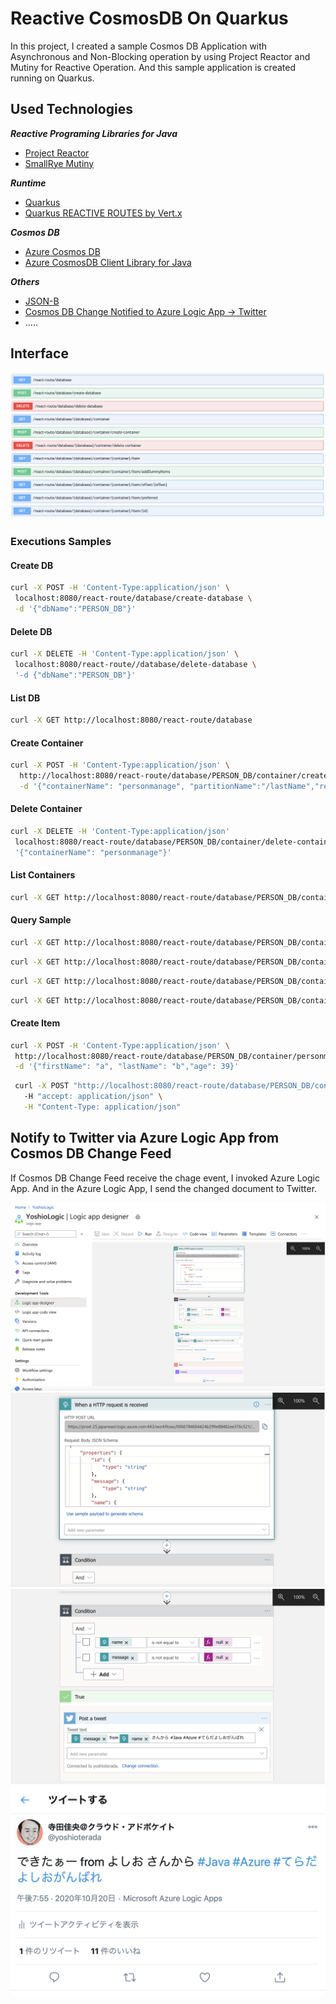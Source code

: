 # Reactive CosmosDB On Quarkus
In this project, I created a sample Cosmos DB Application with Asynchronous and Non-Blocking operation by using Project Reactor and Mutiny for Reactive Operation. And this sample application is created running on Quarkus.

## Used Technologies

***Reactive Programing Libraries for Java***

* [Project Reactor](https://projectreactor.io/)
* [SmallRye Mutiny](https://smallrye.io/smallrye-mutiny/)

***Runtime***

* [Quarkus](https://quarkus.io/guides/)
* [Quarkus REACTIVE ROUTES by Vert.x](https://quarkus.io/guides/reactive-routes)

***Cosmos DB***

* [Azure Cosmos DB](https://azure.microsoft.com/services/cosmos-db/?WT.mc_id=java-twitter-yoterada)
* [Azure CosmosDB Client Library for Java](https://azuresdkdocs.blob.core.windows.net/$web/java/azure-cosmos/4.7.0/index.html)

***Others***

* [JSON-B](http://json-b.net/)
* [Cosmos DB Change Notified to Azure Logic App -> Twitter](https://docs.microsoft.com/azure/logic-apps/?WT.mc_id=java-twitter-yoterada)
* .....

## Interface

![](./images/swagger-ui.png)

### Executions Samples

#### Create DB

```bash
curl -X POST -H 'Content-Type:application/json' \
 localhost:8080/react-route/database/create-database \
 -d '{"dbName":"PERSON_DB"}'
```

#### Delete DB

```bash
curl -X DELETE -H 'Content-Type:application/json' \
 localhost:8080/react-route//database/delete-database \
 '-d {"dbName":"PERSON_DB"}'
```

#### List DB

```bash
curl -X GET http://localhost:8080/react-route/database
```

#### Create Container

```bash
curl -X POST -H 'Content-Type:application/json' \
  http://localhost:8080/react-route/database/PERSON_DB/container/create-container \
  -d '{"containerName": "personmanage", "partitionName":"/lastName","requestUnit": 1000}'
```

#### Delete Container

```bash
curl -X DELETE -H 'Content-Type:application/json'
 localhost:8080/react-route/database/PERSON_DB/container/delete-container -d
 '{"containerName": "personmanage"}'
```

#### List Containers

```bash
curl -X GET http://localhost:8080/react-route/database/PERSON_DB/container
```

#### Query Sample


```bash
curl -X GET http://localhost:8080/react-route/database/PERSON_DB/container/personmanage/item
```

```bash
curl -X GET http://localhost:8080/react-route/database/PERSON_DB/container/personmanage/item/offset/3
```

```bash
curl -X GET http://localhost:8080/react-route/database/PERSON_DB/container/personmanage/item/preferred
```

```bash
curl -X GET http://localhost:8080/react-route/database/PERSON_DB/container/personmanage/item/$ID
```

#### Create Item

```bash
curl -X POST -H 'Content-Type:application/json' \
 http://localhost:8080/react-route/database/PERSON_DB/container/personmanage/item/addItem \
 -d '{"firstName": "a", "lastName": "b","age": 39}'
```

```bash
 curl -X POST "http://localhost:8080/react-route/database/PERSON_DB/container/personmanage/item/addDummyItems"\ 
   -H "accept: application/json" \
   -H "Content-Type: application/json"
```




## Notify to Twitter via Azure Logic App from Cosmos DB Change Feed

If Cosmos DB Change Feed receive the chage event, I invoked Azure Logic App.
And in the Azure Logic App, I send the changed document to Twitter.


![](./images/Azure-Logic-App-1.png)
![](./images/Azure-Logic-App-2.png)
![](./images/Azure-Logic-App-3.png)
![](./images/twitte-notify.png)
